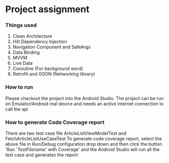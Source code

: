 # Project assignment

### Things used
1. Clean Architecture
2. Hilt Dependency Injection
4. Navigation Component and SafeArgs
5. Data Binding
6. MVVM
7. Live Data
8. Coroutine (For background word)
9. Retrofit and GSON (Networking library)

### How to run
Please checkout the project into the Android Studio.
The project can be run on Emulator/Android real device and needs an active internet connection to call the api

### How to generate Code Coverage report
There are two test case file ArticleListViewModelTest and FetchArticleListUseCaseTest
To generate code coverage report, select the above file in Run/Debug configuration drop down and then click the button 'Run '*TestFilename*' with Coverage'
and the Android Studio will run all the test case and generates the report

